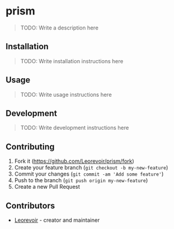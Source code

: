 # prism

> TODO: Write a description here

## Installation

> TODO: Write installation instructions here

## Usage

> TODO: Write usage instructions here

## Development

> TODO: Write development instructions here

## Contributing

1. Fork it (<https://github.com/Leorevoir/prism/fork>)
2. Create your feature branch (`git checkout -b my-new-feature`)
3. Commit your changes (`git commit -am 'Add some feature'`)
4. Push to the branch (`git push origin my-new-feature`)
5. Create a new Pull Request

## Contributors

- [Leorevoir](https://github.com/Leorevoir) - creator and maintainer
